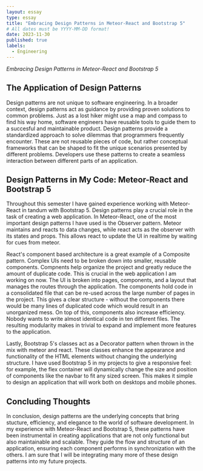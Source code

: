 ```yaml
---
layout: essay
type: essay
title: "Embracing Design Patterns in Meteor-React and Bootstrap 5"
# All dates must be YYYY-MM-DD format!
date: 2023-11-30
published: true
labels:
  - Engineering
---
```

*Embracing Design Patterns in Meteor-React and Bootstrap 5*
## The Application of Design Patterns
Design patterns are not unique to software engineering. In a broader context, design patterns act as guidance by providing proven solutions to common problems. Just as a lost hiker might use a map and compass to find his way home, software engineers have reusable tools to guide them to a succesful and maintainable product. Design patterns provide a standardized approach to solve dilemmas that programmers frequently encounter. These are not reusable pieces of code, but rather conceptual frameworks that can be shaped to fit the unique scenarios presented by different problems. Developers use these patterns to create a seamless interaction between different parts of an application.  

## Design Patterns in My Code: Meteor-React and Bootstrap 5
Throughout this semester I have gained experience working with Meteor-React in tandum with Bootstrap 5. Design patterns play a crucial role in the task of creating a web application. In Meteor-React, one of the most important design patterns I have used is the Observer pattern. Meteor maintains and reacts to data changes, while react acts as the observer with its states and props. This allows react to update the UI in realtime by waiting for cues from meteor. 

React's component based architecture is a great example of a Composite pattern. Complex UIs need to be broken down into smaller, reusable components. Compnents help organize the project and greatly reduce the amount of duplicate code. This is crucial in the web application I am working on now. The UI is broken into pages, components, and a layout that manages the routes through the application. The components hold code in a consolidated file that can be re-used across the large number of pages in the project. This gives a clear structure - without the components there would be many lines of duplicated code which would result in an unorganized mess. On top of this, components also increase efficiency. Nobody wants to write almost identical code in ten different files. The resulting modularity makes in trivial to expand and implement more features to the application. 

Lastly, Bootstrap 5's classes act as a Decorator pattern when thrown in the mix with meteor and react. These classes enhance the appearance and functionality of the HTML elements without changing the underlying structure. I have used Bootstrap 5 in my projects to give a responsive feel: for example, the flex container will dynamically change the size and position of components like the navbar to fit any sized screen. This makes it simple to design an application that will work both on desktops and mobile phones. 

## Concluding Thoughts
In conclusion, design patterns are the underlying concepts that bring stucture, efficiency, and elegance to the world of software development. In my experience with Meteor-React and Bootstrap 5, these patterns have been instrumental in creating applications that are not only functional but also maintainable and scalable. They guide the flow and structure of an application, ensuring each component performs in synchronization with the others. I am sure that I will be integrating many more of these design patterns into my future projects.
